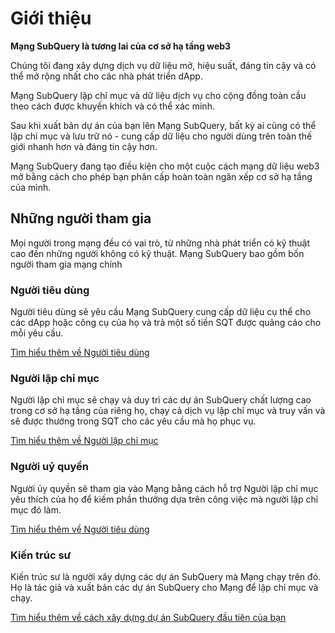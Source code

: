 # Giới thiệu

**Mạng SubQuery là tương lai của cơ sở hạ tầng web3**

Chúng tôi đang xây dựng dịch vụ dữ liệu mở, hiệu suất, đáng tin cậy và có thể mở rộng nhất cho các nhà phát triển dApp.

Mạng SubQuery lập chỉ mục và dữ liệu dịch vụ cho cộng đồng toàn cầu theo cách được khuyến khích và có thể xác minh.

Sau khi xuất bản dự án của bạn lên Mạng SubQuery, bất kỳ ai cũng có thể lập chỉ mục và lưu trữ nó - cung cấp dữ liệu cho người dùng trên toàn thế giới nhanh hơn và đáng tin cậy hơn.

Mạng SubQuery đang tạo điều kiện cho một cuộc cách mạng dữ liệu web3 mở bằng cách cho phép bạn phân cấp hoàn toàn ngăn xếp cơ sở hạ tầng của mình.

## Những người tham gia

Mọi người trong mạng đều có vai trò, từ những nhà phát triển có kỹ thuật cao đến những người không có kỹ thuật. Mạng SubQuery bao gồm bốn người tham gia mạng chính

### Người tiêu dùng

Người tiêu dùng sẽ yêu cầu Mạng SubQuery cung cấp dữ liệu cụ thể cho các dApp hoặc công cụ của họ và trả một số tiền SQT được quảng cáo cho mỗi yêu cầu.

[Tìm hiểu thêm về Người tiêu dùng](./consumers.md)

### Người lập chỉ mục

Người lập chỉ mục sẽ chạy và duy trì các dự án SubQuery chất lượng cao trong cơ sở hạ tầng của riêng họ, chạy cả dịch vụ lập chỉ mục và truy vấn và sẽ được thưởng trong SQT cho các yêu cầu mà họ phục vụ.

[Tìm hiểu thêm về Người lập chỉ mục](./indexers.md)

### Người uỷ quyền

Người ủy quyền sẽ tham gia vào Mạng bằng cách hỗ trợ Người lập chỉ mục yêu thích của họ để kiếm phần thưởng dựa trên công việc mà người lập chỉ mục đó làm.

[Tìm hiểu thêm về Người tiêu dùng](./delegators.md)

### Kiến trúc sư

Kiến trúc sư là người xây dựng các dự án SubQuery mà Mạng chạy trên đó. Họ là tác giả và xuất bản các dự án SubQuery cho Mạng để lập chỉ mục và chạy.

[Tìm hiểu thêm về cách xây dựng dự án SubQuery đầu tiên của bạn](/build/introduction.md)

